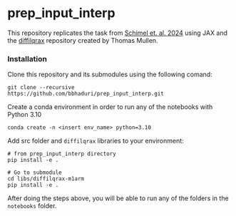 # prep_input_interp
This repository replicates the task from [Schimel et. al. 2024](https://elifesciences.org/articles/89131#s3) using JAX and the [diffilqrax](https://github.com/ThomasMullen/diffilqrax/tree/main) repository created by Thomas Mullen.

### Installation
Clone this repository and its submodules using the following comand:
```
git clone --recursive https://github.com/bbhaduri/prep_input_interp.git
```

Create a conda environment in order to run any of the notebooks with Python 3.10
```
conda create -n <insert env_name> python=3.10
```

Add src folder and `diffilqrax` libraries to your environment:
```
# from prep_input_interp directory
pip install -e .

# Go to submodule
cd libs/diffilqrax-m1arm
pip install -e .
```

After doing the steps above, you will be able to run any of the folders in the `notebooks` folder.
